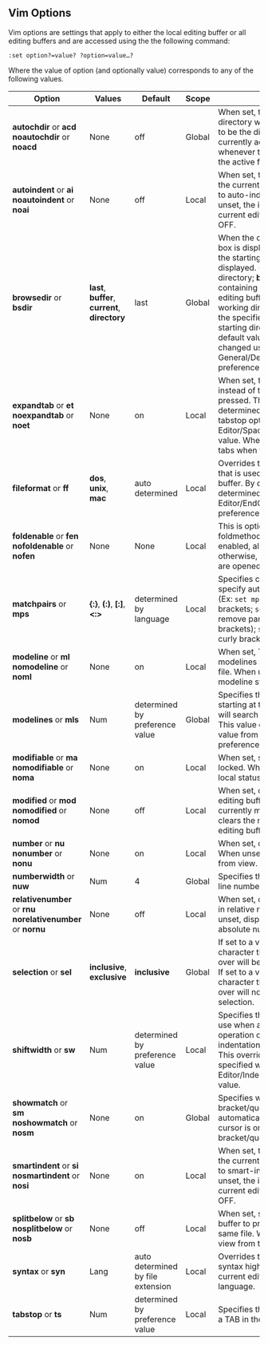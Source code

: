 ## Vim Options

Vim options are settings that apply to either the local editing buffer or all editing buffers and are accessed using the the following command:

`:set option?=value? ?option=value…?`

Where the value of option (and optionally value) corresponds to any of the following values.

| Option | Values | Default | Scope | Description |
| - | - | - | - | - |
| <b>autochdir</b> or <b>acd</b><br><b>noautochdir</b> or <b>noacd</b> | None | off | Global | When set, the current working directory will automatically change to be the directory containing the currently active file and will change whenever the user makes a new file the active file. |
| <b>autoindent</b> or <b>ai</b><br><b>noautoindent</b> or <b>noai</b> | None | off | Local | When set, the indentation mode of the current editing buffer will be set to auto-indent (IND) mode.  When unset, the indentation mode of the current editing buffer will be set OFF. |
| <b>browsedir</b> or <b>bsdir</b> | **last**, **buffer**, **current**, **directory** | last | Global | When the open file/directory dialog box is displayed, this value dictates the starting directory that will be displayed. (**last** = Last used directory; **buffer** = Directory containing the current file in the editing buffer; **current** = Current working directory; **directory** = Uses the specified pathname as the starting directory location) The default value for this option can be changed using the General/DefaultFileBrowserDirectory preference option.
| <b>expandtab</b> or <b>et</b><br><b>noexpandtab</b> or <b>noet</b> | None | on | Local | When set, forces the use spaces instead of tabs when the TAB key is pressed. The number of spaces is determined by the value of the tabstop option (if specified) or the Editor/SpacesPerTab preference value. When unset, forces the use of tabs when the TAB key is pressed. |
| <b>fileformat</b> or <b>ff</b> | **dos**, **unix**, **mac** | auto determined | Local | Overrides the end-of-line character that is used when saving an editing buffer. By default, this value is determined by Editor/EndOfLineTranslation preference setting. |
| <b>foldenable</b> or <b>fen</b><br><b>nofoldenable</b> or <b>nofen</b> | None | None | Local | This is option is only valid when the foldmethod is set to manual. If enabled, all existing folds are closed; otherwise, if unset, all existing folds are opened. |
| <b>matchpairs</b> or <b>mps</b> | **\{:\}**, **(:)**, **[:]**, **\<:\>** | determined by language | Local | Specifies character pairs that specify auto-completion characters. (Ex: `set mps+=<:>` to add angled brackets; `set mps-=(:),[:]` to remove parenthesis and square brackets); `set mps={:}` to use only curly brackets). |
| <b>modeline</b> or <b>ml</b><br><b>nomodeline</b> or <b>noml</b> | None | on | Local | When set, TKE will use any Vim modelines specified at the top of the file. When unset, TKE will ignore Vim modeline syntax. |
| <b>modelines</b> or <b>mls</b> | Num | determined by preference value | Global | Specifies the number of lines starting at the top of the file that TKE will search for Vim modeline syntax. This value overrides the default value from the Editor/VimModelines preference value. |
| <b>modifiable</b> or <b>ma</b><br><b>nomodifiable</b> or <b>noma</b> | None | on | Local | When set, sets the file lock status to locked. When unset, sets the file local status to unlocked. |
| <b>modified</b> or <b>mod</b><br><b>nomodified</b> or <b>nomod</b> | None | off | Local | When set, causes the status of the editing buffer to indicate that it is currently modified. When unset, clears the modified state of the editing buffer. |
| <b>number</b> or <b>nu</b><br><b>nonumber</b> or <b>nonu</b> | None | on | Local | When set, displays line numbers. When unset, hide the line numbers from view. |
| <b>numberwidth</b> or <b>nuw</b> | Num | 4 | Global | Specifies the minimum width of the line number gutter in characters. |
| <b>relativenumber</b> or <b>rnu</b><br><b>norelativenumber</b> or <b>nornu</b> | None | off | Local | When set, displays the line numbers in relative numbering format. When unset, displays the line numbers in absolute numbering format. |
| <b>selection</b> or <b>sel</b> | **inclusive**, **exclusive** | **inclusive** | Global | If set to a value of **inclusive**, the character that the block cursor is over will be included in the selection. If set to a value of **exclusive**, the character that the block cursor is over will not be included in the selection. | 
| <b>shiftwidth</b> or <b>sw</b> | Num | determined by preference value | Local | Specifies the number of spaces to use when a left or right shift operation or an indentation/unindentation occurs. This overrides the default value specified with the Editor/IndentSpaces preference value. |
| <b>showmatch</b> or <b>sm</b><br><b>noshowmatch</b> or <b>nosm</b> | None | on | Global | Specifies whether a matching bracket/quote character will be automatically highlighted when the cursor is on the associated bracket/quote character.
| <b>smartindent</b> or <b>si</b><br><b>nosmartindent</b> or <b>nosi</b> | None | on | Local | When set, the indentation mode of the current editing buffer will be set to smart-indent (IND+) mode. When unset, the indentation mode of the current editing buffer will be set to OFF. |
| <b>splitbelow</b> or <b>sb</b><br><b>nosplitbelow</b> or <b>nosb</b> | None | off | Local | When set, splits the current editing buffer to provide two views of the same file. When unset, removes split view from the current editing buffer. |
| <b>syntax</b> or <b>syn</b> | Lang | auto determined by file extension | Local | Overrides the default language syntax highlighting to apply to the current editing buffer with the given language. |
| <b>tabstop</b> or <b>ts</b> | Num | determined by preference value | Local | Specifies the number of spaces that a TAB in the file counts for. |